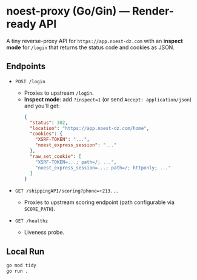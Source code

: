 # noest-proxy (Go/Gin) — Render-ready API

A tiny reverse-proxy API for `https://app.noest-dz.com` with an **inspect mode** for `/login` that returns the status code and cookies as JSON.

## Endpoints

- `POST /login`
  - Proxies to upstream `/login`.
  - **Inspect mode**: add `?inspect=1` (or send `Accept: application/json`) and you'll get:
    ```json
    {
      "status": 302,
      "location": "https://app.noest-dz.com/home",
      "cookies": {
        "XSRF-TOKEN": "...",
        "noest_express_session": "..."
      },
      "raw_set_cookie": [
        "XSRF-TOKEN=...; path=/; ...",
        "noest_express_session=...; path=/; httponly; ..."
      ]
    }
    ```

- `GET /shippingAPI/scoring?phone=+213...`
  - Proxies to upstream scoring endpoint (path configurable via `SCORE_PATH`).

- `GET /healthz`
  - Liveness probe.

## Local Run

```bash
go mod tidy
go run .
